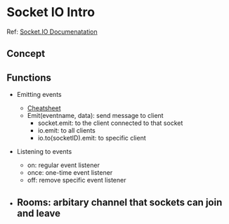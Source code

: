 # Socket IO Intro

Ref: [Socket.IO Documenatation](https://socket.io/docs/v4/)

## Concept


## Functions
- Emitting events
    - [Cheatsheet](https://socket.io/docs/v4/emit-cheatsheet/)
    - Emit(eventname, data): send message to client
        - socket.emit: to the client connected to that socket
        - io.emit: to all clients
        - io.to(socketID).emit: to specific client

- Listening to events
    - on: regular event listener
    - once: one-time event listener
    - off: remove specific event listener


- Rooms: arbitary channel that sockets can join and leave
    - 